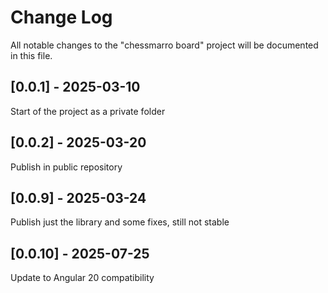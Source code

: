 # Change Log

All notable changes to the "chessmarro board" project will be documented in this file.

## [0.0.1] - 2025-03-10

Start of the project as a private folder

## [0.0.2] - 2025-03-20

Publish in public repository

## [0.0.9] - 2025-03-24

Publish just the library and some fixes, still not stable

## [0.0.10] - 2025-07-25

Update to Angular 20 compatibility
